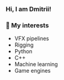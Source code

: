 
### Hi, I am Dmitrii!

### 🌱 My interests
- VFX pipelines
- Rigging
- Python
- C++
- Machine learning
- Game engines
